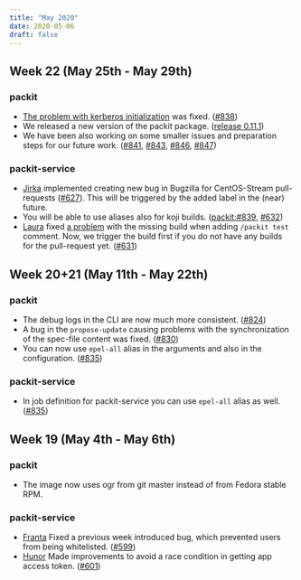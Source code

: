 ```yaml
---
title: "May 2020"
date: 2020-05-06
draft: false
---
```


## Week 22 (May 25th - May 29th)

### packit

* [The problem with kerberos initialization](https://github.com/packit-service/packit/issues/837)
  was fixed. ([#838])
* We released a new version of the packit package. ([release 0.11.1])
* We have been also working on some smaller issues and preparation steps for our future work.
  ([#841], [#843], [#846], [#847])

[#838]: https://github.com/packit-service/packit/pull/838

[#841]: https://github.com/packit-service/packit/pull/841
[#843]: https://github.com/packit-service/packit/pull/843
[#846]: https://github.com/packit-service/packit/pull/846
[#847]: https://github.com/packit-service/packit/pull/847
[release 0.11.1]: https://github.com/packit-service/packit/releases/tag/0.11.0

### packit-service

* [Jirka] implemented creating new bug in Bugzilla for CentOS-Stream pull-requests ([#627]).
  This will be triggered by the added label in the (near) future.
* You will be able to use aliases also for koji builds. ([packit:#839], [#632])
* [Laura] fixed [a problem](https://github.com/packit-service/packit-service/issues/535) 
  with the missing build when adding `/packit test` comment.
  Now, we trigger the build first if you do not have any builds for the pull-request yet. ([#631])

[Jirka]: https://github.com/jpopelka
[Laura]: https://github.com/lbarcziova
[#627]: https://github.com/packit-service/packit-service/pull/627
[packit:#839]: https://github.com/packit-service/packit/pull/839
[#632]: https://github.com/packit-service/packit-service/pull/632
[#631]: https://github.com/packit-service/packit-service/pull/631

## Week 20+21 (May 11th - May 22th)

### packit

* The debug logs in the CLI are now much more consistent. ([#824])
* A bug in the `propose-update` causing problems with the synchronization of the spec-file content was fixed. ([#830])
* You can now use `epel-all` alias in the arguments and also in the configuration. ([#835])

### packit-service

* In job definition for packit-service you can use `epel-all` alias as well. ([#835])

[#824]: https://github.com/packit-service/packit/pull/824
[#830]: https://github.com/packit-service/packit/pull/830
[#835]: https://github.com/packit-service/packit/pull/835

## Week 19 (May 4th - May 6th)

### packit

* The image now uses ogr from git master instead of from Fedora stable RPM.

### packit-service

* [Franta] Fixed a previous week introduced bug, which prevented users from being whitelisted. ([#599])
* [Hunor] Made improvements to avoid a race condition in getting app access token. ([#601])

[Franta]: https://github.com/lachmanfrantisek
[Hunor]: https://github.com/csomh
[#599]: https://github.com/packit-service/packit-service/pull/599
[#601]: https://github.com/packit-service/packit-service/pull/601
